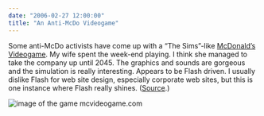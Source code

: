 ```yaml
---
date: "2006-02-27 12:00:00"
title: "An Anti-McDo Videogame"
---
```




Some anti-McDo activists have come up with a &ldquo;The Sims&rdquo;-like [McDonald&rsquo;s Videogame](http://www.mcvideogame.com/). My wife spent the week-end playing. I think she managed to take the company up until 2045. The graphics and sounds are gorgeous and the simulation is really interesting. Appears to be Flash driven. I usually dislike Flash for web site design, especially corporate web sites, but this is one instance where Flash really shines. ([Source](http://www.ledevoir.com/).)

<img decoding="async" src="http://www.mcvideogame.com/images/home_imm.png" alt="image of the game mcvideogame.com" />

